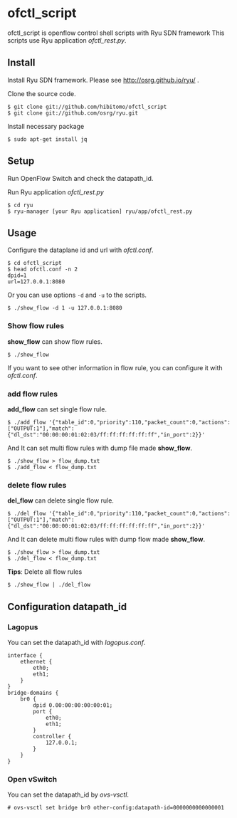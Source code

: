 ofctl_script
============
ofctl_script is openflow control shell scripts with Ryu SDN framework
This scripts use Ryu application *ofctl_rest.py*.

Install
-------
Install Ryu SDN framework. Please see http://osrg.github.io/ryu/ .

Clone the source code.

	$ git clone git://github.com/hibitomo/ofctl_script
	$ git clone git://github.com/osrg/ryu.git

Install necessary package

	$ sudo apt-get install jq


Setup
-----
Run OpenFlow Switch and check the datapath_id.

Run Ryu application *ofctl_rest.py*

	$ cd ryu
	$ ryu-manager [your Ryu application] ryu/app/ofctl_rest.py


Usage
-----
Configure the dataplane id and url with *ofctl.conf*.
```
$ cd ofctl_script
$ head ofctl.conf -n 2
dpid=1
url=127.0.0.1:8080
```

Or you can use options `-d` and `-u` to the scripts.
```
$ ./show_flow -d 1 -u 127.0.0.1:8080
```

### Show flow rules
**show_flow** can show flow rules.
```
$ ./show_flow
```
If you want to see other information in flow rule, you can configure it with *ofctl.conf*.


### add flow rules
**add_flow** can set single flow rule.
```
$ ./add_flow '{"table_id":0,"priority":110,"packet_count":0,"actions":["OUTPUT:1"],"match":{"dl_dst":"00:00:00:01:02:03/ff:ff:ff:ff:ff:ff","in_port":2}}'
```

And It can set multi flow rules with dump file made **show_flow**.
```
$ ./show_flow > flow_dump.txt
$ ./add_flow < flow_dump.txt
```

### delete flow rules
**del_flow** can delete single flow rule.
```
$ ./del_flow '{"table_id":0,"priority":110,"packet_count":0,"actions":["OUTPUT:1"],"match":{"dl_dst":"00:00:00:01:02:03/ff:ff:ff:ff:ff:ff","in_port":2}}'
```

And It can delete multi flow rules with dump flow made **show_flow**.
```
$ ./show_flow > flow_dump.txt
$ ./del_flow < flow_dump.txt
```

**Tips**: Delete all flow rules
```
$ ./show_flow | ./del_flow
```

Configuration datapath_id
----------------------------
### Lagopus
You can set the datapath_id with *lagopus.conf*.

```
interface {
    ethernet {
        eth0;
        eth1;
    }
}
bridge-domains {
    br0 {
        dpid 0.00:00:00:00:00:01;
        port {
            eth0;
            eth1;
        }
        controller {
            127.0.0.1;
        }
    }
}
```

### Open vSwitch
You can set the datapath_id by *ovs-vsctl*.

```
# ovs-vsctl set bridge br0 other-config:datapath-id=0000000000000001
```
